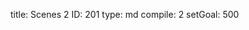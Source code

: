 title:          Scenes 2
ID:             201
type:           md
compile:        2
setGoal:        500


